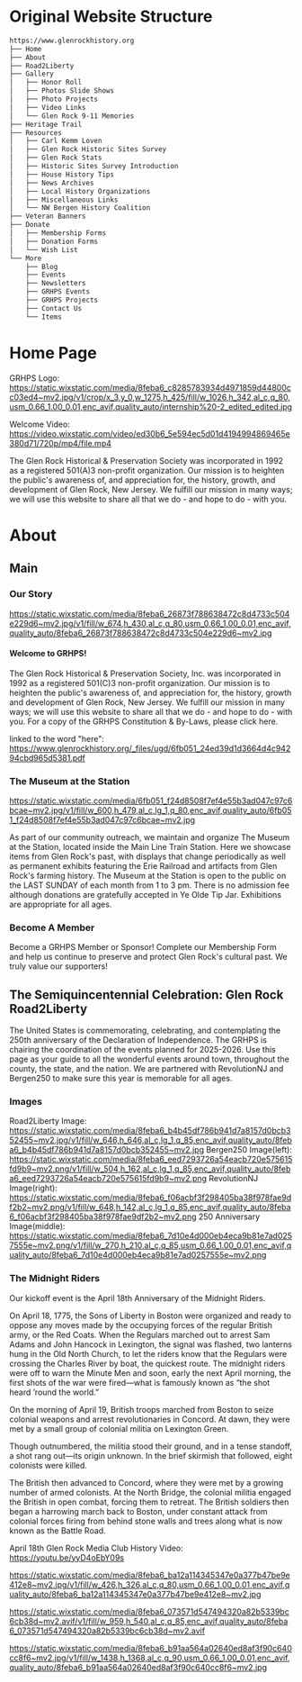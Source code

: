 # Original Website Structure

```sh
https://www.glenrockhistory.org
├── Home
├── About
├── Road2Liberty
├── Gallery
│   ├── Honor Roll
│   ├── Photos Slide Shows
│   ├── Photo Projects
│   ├── Video Links
│   └── Glen Rock 9-11 Memories
├── Heritage Trail
├── Resources
│   ├── Carl Kemm Loven
│   ├── Glen Rock Historic Sites Survey
│   ├── Glen Rock Stats
│   ├── Historic Sites Survey Introduction
│   ├── House History Tips
│   ├── News Archives
│   ├── Local History Organizations
│   ├── Miscellaneous Links
│   └── NW Bergen History Coalition
├── Veteran Banners
├── Donate
│   ├── Membership Forms
│   ├── Donation Forms
│   └── Wish List
└── More
    ├── Blog
    ├── Events
    ├── Newsletters
    ├── GRHPS Events
    ├── GRHPS Projects
    ├── Contact Us
    └── Items
```
# Home Page
GRHPS Logo: https://static.wixstatic.com/media/8feba6_c8285783934d4971859d44800cc03ed4~mv2.jpg/v1/crop/x_3,y_0,w_1275,h_425/fill/w_1026,h_342,al_c,q_80,usm_0.66_1.00_0.01,enc_avif,quality_auto/internship%20-2_edited_edited.jpg

Welcome Video: https://video.wixstatic.com/video/ed30b6_5e594ec5d01d4194994869465e380d71/720p/mp4/file.mp4

The Glen Rock Historical & Preservation Society was incorporated in 1992 as a registered 501(A)3 non-profit organization. Our mission is to heighten the public's awareness of, and appreciation for, the history, growth, and development of Glen Rock, New Jersey. We fulfill our mission in many ways; we will use this website to share all that we do - and hope to do - with you. 

# About

## Main

### Our Story

https://static.wixstatic.com/media/8feba6_26873f788638472c8d4733c504e229d6~mv2.jpg/v1/fill/w_674,h_430,al_c,q_80,usm_0.66_1.00_0.01,enc_avif,quality_auto/8feba6_26873f788638472c8d4733c504e229d6~mv2.jpg

#### Welcome to GRHPS!

The Glen Rock Historical & Preservation Society, Inc. was incorporated in 1992 as a registered 501(C)3 non-profit organization.  Our mission is to heighten the public's awareness of, and appreciation for, the history, growth and development of Glen Rock, New Jersey.  We fulfill our mission in many ways; we will use this website to share all that we do - and hope to do - with you.  For a copy of the GRHPS Constitution & By-Laws, please click here.

linked to the word "here": https://www.glenrockhistory.org/_files/ugd/6fb051_24ed39d1d3664d4c94294cbd965d5381.pdf 

### The Museum at the Station

https://static.wixstatic.com/media/6fb051_f24d8508f7ef4e55b3ad047c97c6bcae~mv2.jpg/v1/fill/w_600,h_479,al_c,lg_1,q_80,enc_avif,quality_auto/6fb051_f24d8508f7ef4e55b3ad047c97c6bcae~mv2.jpg
 
As part of our community outreach, we maintain and organize The Museum at the Station, located inside the Main Line Train Station.  Here we showcase items from Glen Rock's past, with displays that change periodically as well as permanent exhibits featuring the Erie Railroad and artifacts from Glen Rock's farming history. The Museum at the Station is open to the public on the LAST SUNDAY of each month from 1 to 3 pm. There is no admission fee although donations are gratefully accepted in Ye Olde Tip Jar.  Exhibitions are appropriate for all ages.

### Become A Member
Become a GRHPS Member or Sponsor! Complete our Membership Form and help us continue to preserve and protect Glen Rock's cultural past.  We truly value our supporters!

## The Semiquincentennial Celebration: Glen Rock Road2Liberty
The United States is commemorating, celebrating, and contemplating the 250th anniversary of the Declaration of Independence.  The GRHPS is chairing the coordination of the events planned for 2025-2026.  Use this page as your guide to all the wonderful events around town, throughout the county, the state, and the nation.  We are partnered with RevolutionNJ and Bergen250 to make sure this year is memorable for all ages. 

### Images
Road2Liberty Image: https://static.wixstatic.com/media/8feba6_b4b45df786b941d7a8157d0bcb352455~mv2.jpg/v1/fill/w_646,h_646,al_c,lg_1,q_85,enc_avif,quality_auto/8feba6_b4b45df786b941d7a8157d0bcb352455~mv2.jpg
Bergen250 Image(left): https://static.wixstatic.com/media/8feba6_eed7293726a54eacb720e575615fd9b9~mv2.png/v1/fill/w_504,h_162,al_c,lg_1,q_85,enc_avif,quality_auto/8feba6_eed7293726a54eacb720e575615fd9b9~mv2.png
RevolutionNJ Image(right): https://static.wixstatic.com/media/8feba6_f06acbf3f298405ba38f978fae9df2b2~mv2.png/v1/fill/w_648,h_142,al_c,lg_1,q_85,enc_avif,quality_auto/8feba6_f06acbf3f298405ba38f978fae9df2b2~mv2.png
250 Anniversary Image(middle): https://static.wixstatic.com/media/8feba6_7d10e4d000eb4eca9b81e7ad0257555e~mv2.png/v1/fill/w_270,h_210,al_c,q_85,usm_0.66_1.00_0.01,enc_avif,quality_auto/8feba6_7d10e4d000eb4eca9b81e7ad0257555e~mv2.png

### The Midnight Riders
Our kickoff event is the April 18th Anniversary of the Midnight Riders. 

On April 18, 1775, the Sons of Liberty in Boston were organized and ready to oppose any moves made by the occupying forces of the regular British army, or the Red Coats. When the Regulars marched out to arrest Sam Adams and John Hancock in Lexington, the signal was flashed, two lanterns hung in the Old North Church, to let the riders know that the Regulars were crossing the Charles River by boat, the quickest route. The midnight riders were off to warn the Minute Men and soon, early the next April morning, the first shots of the war were fired—what is famously known as “the shot heard ’round the world.”

On the morning of April 19, British troops marched from Boston to seize colonial weapons and arrest revolutionaries in Concord. At dawn, they were met by a small group of colonial militia on Lexington Green.

Though outnumbered, the militia stood their ground, and in a tense standoff, a shot rang out—its origin unknown. In the brief skirmish that followed, eight colonists were killed.

The British then advanced to Concord, where they were met by a growing number of armed colonists. At the North Bridge, the colonial militia engaged the British in open combat, forcing them to retreat. The British soldiers then began a harrowing march back to Boston, under constant attack from colonial forces firing from behind stone walls and trees along what is now known as the Battle Road.

April 18th Glen Rock Media Club History Video: https://youtu.be/yyD4oEbY09s

https://static.wixstatic.com/media/8feba6_ba12a114345347e0a377b47be9e412e8~mv2.jpg/v1/fill/w_426,h_326,al_c,q_80,usm_0.66_1.00_0.01,enc_avif,quality_auto/8feba6_ba12a114345347e0a377b47be9e412e8~mv2.jpg

https://static.wixstatic.com/media/8feba6_073571d547494320a82b5339bc6cb38d~mv2.avif/v1/fill/w_959,h_540,al_c,q_85,enc_avif,quality_auto/8feba6_073571d547494320a82b5339bc6cb38d~mv2.avif

https://static.wixstatic.com/media/8feba6_b91aa564a02640ed8af3f90c640cc8f6~mv2.jpg/v1/fill/w_1438,h_1368,al_c,q_90,usm_0.66_1.00_0.01,enc_avif,quality_auto/8feba6_b91aa564a02640ed8af3f90c640cc8f6~mv2.jpg